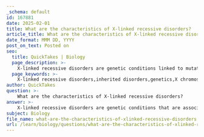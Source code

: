 ```yaml
---
_schema: default
id: 167881
date: 2025-02-01
title: What are the characteristics of X-linked recessive disorders?
article_title: What are the characteristics of X-linked recessive disorders?
date_format: MMM DD, YYYY
post_on_text: Posted on
seo:
  title: QuickTakes | Biology
  page_description: >-
    X-linked recessive disorders are genetic conditions linked to mutations on the X chromosome, affecting males predominantly and involving carrier females; key features include inheritance patterns, prevalence, and examples like hemophilia.
  page_keywords: >-
    X-linked recessive disorders,inherited disorders,genetics,X chromosome,male prevalence,carrier females,pedigree analysis,hemophilia,Duchenne muscular dystrophy,color blindness
author: QuickTakes
question: >-
    What are the characteristics of X-linked recessive disorders?
answer: >-
    X-linked recessive disorders are genetic conditions that are associated with mutations in genes located on the X chromosome. Here are the key characteristics of these disorders:\n\n1. **Inheritance Pattern**: X-linked recessive disorders are passed down through the X chromosome. Males (XY) have only one X chromosome, so if they inherit a mutated gene on that chromosome, they will express the disorder. Females (XX), on the other hand, have two X chromosomes, so they can be carriers if they have one affected X chromosome and one normal X chromosome. Affected females may express the disorder if they inherit two copies of the mutated gene.\n\n2. **Prevalence in Males**: These disorders predominantly affect males due to their single X chromosome. For example, conditions like hemophilia and Duchenne muscular dystrophy are more common in males. Females can be carriers without showing symptoms, as the presence of a normal allele on the other X chromosome can mask the effects of the mutated allele.\n\n3. **Carrier Females**: Females who carry one affected X chromosome are typically asymptomatic but can pass the mutated gene to their offspring. There is a 50% chance that a carrier mother will pass the affected X chromosome to her sons, who will then be affected, and a 50% chance that she will pass it to her daughters, who will become carriers.\n\n4. **Pedigree Analysis**: In pedigree charts, X-linked recessive disorders often show a pattern where affected males do not pass the disorder to their sons (since sons inherit their father's Y chromosome) but can pass it to their daughters, who become carriers. Carrier females have a 50% chance of passing the affected allele to their children, regardless of sex.\n\n5. **Examples of Disorders**: Common examples of X-linked recessive disorders include hemophilia A and B, Duchenne muscular dystrophy, and color blindness. These conditions can vary in severity and symptoms.\n\n6. **Potential for Skipped Generations**: Because females can be carriers without expressing the disorder, X-linked recessive disorders can sometimes skip generations, particularly if the affected males are not present in every generation.\n\nIn summary, X-linked recessive disorders are characterized by their inheritance through the X chromosome, a higher prevalence in males, the role of carrier females, and specific patterns observable in pedigree analysis.
subject: Biology
file_name: what-are-the-characteristics-of-xlinked-recessive-disorders.md
url: /learn/biology/questions/what-are-the-characteristics-of-xlinked-recessive-disorders
---
```


&nbsp;